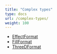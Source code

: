 ```yaml
---
title: "Complex types"
type: docs
url: /complex-types/
weight: 100
---
```


- [EffectFormat](/slides/effect-format-type/)
- [FillFormat](/slides/fill-format-type/)
- [ThreeDFormat](/slides/three-d-format-type/)